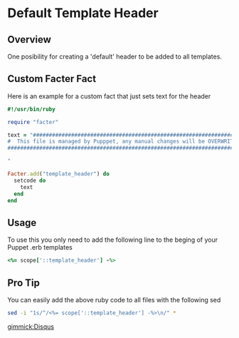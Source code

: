 # Default Template Header

Overview
--------

One posibility for creating a 'default' header to be added to all templates.

Custom Facter Fact
------------------

Here is an example for a custom fact that just sets text for the header

```ruby
#!/usr/bin/ruby

require "facter"

text = "######################################################################################
#  This file is managed by Pupppet, any manual changes will be OVERWRITTEN in 30min  #
######################################################################################

"

Facter.add("template_header") do
  setcode do
    text
  end
end
```

Usage
----

To use this you only need to add the following line to the beging of your Puppet .erb templates
```ruby
<%= scope['::template_header'] -%>
```

Pro Tip
-------

You can easily add the above ruby code to all files with the following sed
```bash
sed -i "1s/^/<%= scope['::template_header'] -%>\n/" *
```


[gimmick:Disqus](techtacoorg)
